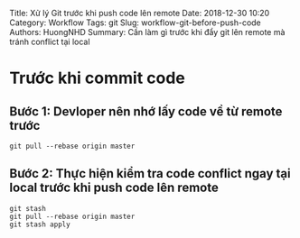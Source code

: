 Title: Xử lý Git trước khi push code lên remote
Date: 2018-12-30 10:20
Category: Workflow
Tags: git
Slug:  workflow-git-before-push-code
Authors: HuongNHD
Summary: Cần làm gì trước khi đẩy git lên remote mà tránh conflict tại local

# Trước khi commit code
## Bước 1: Devloper nên nhớ lấy code về từ remote trước

```
git pull --rebase origin master
```

## Bước 2: Thực hiện kiểm tra code conflict ngay tại local trước khi push code lên remote

```
git stash
git pull --rebase origin master
git stash apply
```
